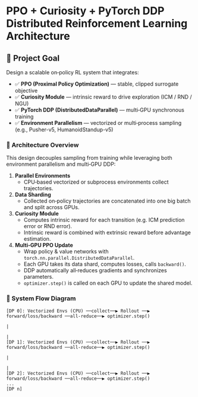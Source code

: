 # PPO + Curiosity + PyTorch DDP Distributed Reinforcement Learning Architecture

## 🧠 Project Goal

Design a scalable on‑policy RL system that integrates:

- ✅ **PPO (Proximal Policy Optimization)** — stable, clipped surrogate objective
- ✅ **Curiosity Module** — intrinsic reward to drive exploration (ICM / RND / NGU)
- ✅ **PyTorch DDP (DistributedDataParallel)** — multi‑GPU synchronous training
- ✅ **Environment Parallelism** — vectorized or multi‑process sampling (e.g., Pusher-v5, HumanoidStandup-v5)

### 📐 Architecture Overview

This design decouples sampling from training while leveraging both environment parallelism and multi‑GPU DDP:

1. **Parallel Environments**
   - CPU‑based vectorized or subprocess environments collect trajectories.
2. **Data Sharding**
   - Collected on‑policy trajectories are concatenated into one big batch and split across GPUs.
3. **Curiosity Module**
   - Computes intrinsic reward for each transition (e.g. ICM prediction error or RND error).
   - Intrinsic reward is combined with extrinsic reward before advantage estimation.
4. **Multi‑GPU PPO Update**
   - Wrap policy & value networks with `torch.nn.parallel.DistributedDataParallel`.
   - Each GPU takes its data shard, computes losses, calls `backward()`.
   - DDP automatically all‑reduces gradients and synchronizes parameters.
   - `optimizer.step()` is called on each GPU to update the shared model.

### 🔁 System Flow Diagram

```text
[DP 0]: Vectorized Envs (CPU) ──collect──▶ Rollout ──▶ forward/loss/backward ──all‑reduce──▶ optimizer.step()
                                                                                   |
                                                                                   |
[DP 1]: Vectorized Envs (CPU) ──collect──▶ Rollout ──▶ forward/loss/backward ──all‑reduce──▶ optimizer.step()
                                                                                   |
                                                                                   |
[DP 2]: Vectorized Envs (CPU) ──collect──▶ Rollout ──▶ forward/loss/backward ──all‑reduce──▶ optimizer.step()
...
[DP n]
```
